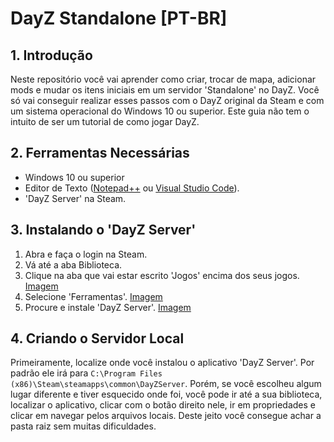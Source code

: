 # DayZ Standalone [PT-BR]

## 1. Introdução

Neste repositório você vai aprender como criar, trocar de mapa, adicionar mods e mudar os itens iniciais em um servidor 'Standalone' no DayZ. Você só vai conseguir realizar esses passos com o DayZ original da Steam e com um sistema operacional do Windows 10 ou superior. Este guia não tem o intuito de ser um tutorial de como jogar DayZ.

## 2. Ferramentas Necessárias

- Windows 10 ou superior
- Editor de Texto ([Notepad++](https://notepad-plus-plus.org/downloads/) ou [Visual Studio Code](https://code.visualstudio.com/Download)).
- 'DayZ Server' na Steam.

## 3. Instalando o 'DayZ Server'

 1. Abra e faça o login na Steam.
 2. Vá até a aba Biblioteca.
 3. Clique na aba que vai estar escrito 'Jogos' encima dos seus jogos. [Imagem](https://prnt.sc/AisqsDSwcNoy)
 4. Selecione 'Ferramentas'. [Imagem](https://prnt.sc/BnnGXbihF8ZC)
 5. Procure e instale 'DayZ Server'. [Imagem](https://prnt.sc/wRsCVFLRz33g)

## 4. Criando o Servidor Local


Primeiramente, localize onde você instalou o aplicativo 'DayZ Server'. Por padrão ele irá para ```C:\Program Files (x86)\Steam\steamapps\common\DayZServer```. Porém, se você escolheu algum lugar diferente e tiver esquecido onde foi, você pode ir até a sua biblioteca, localizar o aplicativo, clicar com o botão direito nele, ir em propriedades e clicar em navegar pelos arquivos locais. Deste jeito você consegue achar a pasta raiz sem muitas dificuldades.
